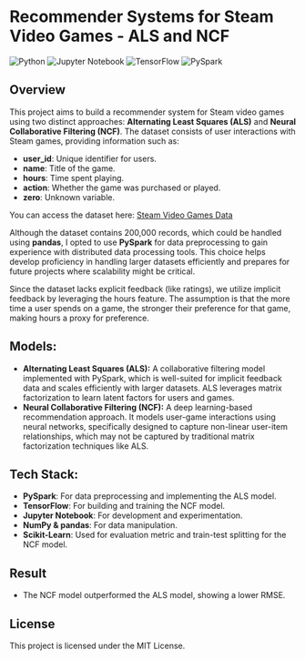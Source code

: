 # Recommender Systems for Steam Video Games - ALS and NCF
![Python](https://img.shields.io/badge/python-3670A0?style=for-the-badge&logo=python&logoColor=ffdd54)
![Jupyter Notebook](https://img.shields.io/badge/jupyter-%23FA0F00.svg?style=for-the-badge&logo=jupyter&logoColor=white)
![TensorFlow](https://img.shields.io/badge/TensorFlow-%23FF6F00.svg?style=for-the-badge&logo=TensorFlow&logoColor=white)
![PySpark](https://img.shields.io/badge/PySpark-%23E25A1C.svg?style=for-the-badge&logo=apache-spark&logoColor=white)


## Overview
This project aims to build a recommender system for Steam video games using two distinct approaches: **Alternating Least Squares (ALS)** and **Neural Collaborative Filtering (NCF)**. The dataset consists of user interactions with Steam games, providing information such as:

* **user_id**: Unique identifier for users.
* **name**: Title of the game.
* **hours**: Time spent playing.
* **action**: Whether the game was purchased or played.
* **zero**: Unknown variable.

You can access the dataset here: [Steam Video Games Data](https://www.kaggle.com/datasets/tamber/steam-video-games/data)

Although the dataset contains 200,000 records, which could be handled using **pandas**, I opted to use **PySpark** for data preprocessing to gain experience with distributed data processing tools. This choice helps develop proficiency in handling larger datasets efficiently and prepares for future projects where scalability might be critical.

Since the dataset lacks explicit feedback (like ratings), we utilize implicit feedback by leveraging the hours feature. The assumption is that the more time a user spends on a game, the stronger their preference for that game, making hours a proxy for preference.

## Models:

* **Alternating Least Squares (ALS):** A collaborative filtering model implemented with PySpark, which is well-suited for implicit feedback data and scales efficiently with larger datasets. ALS leverages matrix factorization to learn latent factors for users and games.
* **Neural Collaborative Filtering (NCF):** A deep learning-based recommendation approach. It models user-game interactions using neural networks, specifically designed to capture non-linear user-item relationships, which may not be captured by traditional matrix factorization techniques like ALS.

## Tech Stack:

* **PySpark**: For data preprocessing and implementing the ALS model.
* **TensorFlow**: For building and training the NCF model.
* **Jupyter Notebook**: For development and experimentation.
* **NumPy & pandas**: For data manipulation.
* **Scikit-Learn**: Used for evaluation metric and train-test splitting for the NCF model.


## Result

* The NCF model outperformed the ALS model, showing a lower RMSE.

## License

This project is licensed under the MIT License.

